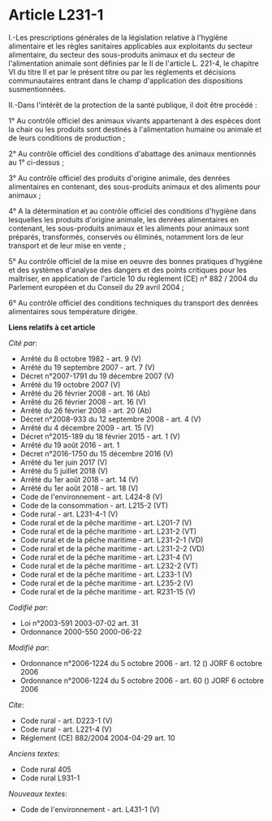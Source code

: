 # Article L231-1

I.-Les prescriptions générales de la législation relative à l'hygiène alimentaire et les règles sanitaires applicables aux
exploitants du secteur alimentaire, du secteur des sous-produits animaux et du secteur de l'alimentation animale sont
définies par le II de l'article L. 221-4, le chapitre VI du titre II et par le présent titre ou par les règlements et
décisions communautaires entrant dans le champ d'application des dispositions susmentionnées. 

II.-Dans l'intérêt de la protection de la santé publique, il doit être procédé : 

1° Au contrôle officiel des animaux vivants appartenant à des espèces dont la chair ou les produits sont destinés à
l'alimentation humaine ou animale et de leurs conditions de production ; 

2° Au contrôle officiel des conditions d'abattage des animaux mentionnés au 1° ci-dessus ; 

3° Au contrôle officiel des produits d'origine animale, des denrées alimentaires en contenant, des sous-produits animaux et
des aliments pour animaux ; 

4° A la détermination et au contrôle officiel des conditions d'hygiène dans lesquelles les produits d'origine animale, les
denrées alimentaires en contenant, les sous-produits animaux et les aliments pour animaux sont préparés, transformés,
conservés ou éliminés, notamment lors de leur transport et de leur mise en vente ; 

5° Au contrôle officiel de la mise en oeuvre des bonnes pratiques d'hygiène et des systèmes d'analyse des dangers et des
points critiques pour les maîtriser, en application de l'article 10 du règlement (CE) n° 882 / 2004 du Parlement européen et
du Conseil du 29 avril 2004 ; 

6° Au contrôle officiel des conditions techniques du transport des denrées alimentaires sous température dirigée.

**Liens relatifs à cet article**

_Cité par_:

  - Arrêté du 8 octobre 1982 - art. 9 (V)
  - Arrêté du 19 septembre 2007 - art. 7 (V)
  - Décret n°2007-1791 du 19 décembre 2007 (V)
  - Arrêté du 19 octobre 2007 (V)
  - Arrêté du 26 février 2008 - art. 16 (Ab)
  - Arrêté du 26 février 2008 - art. 16 (V)
  - Arrêté du 26 février 2008 - art. 20 (Ab)
  - Décret n°2008-933 du 12 septembre 2008 - art. 4 (V)
  - Arrêté du 4 décembre 2009 - art. 15 (V)
  - Décret n°2015-189 du 18 février 2015 - art. 1 (V)
  - Arrêté du 19 août 2016 - art. 1
  - Décret n°2016-1750 du 15 décembre 2016 (V)
  - Arrêté du 1er juin 2017 (V)
  - Arrêté du 5 juillet 2018 (V)
  - Arrêté du 1er août 2018 - art. 14 (V)
  - Arrêté du 1er août 2018 - art. 18 (V)
  - Code de l'environnement - art. L424-8 (V)
  - Code de la consommation - art. L215-2 (VT)
  - Code rural - art. L231-4-1 (V)
  - Code rural et de la pêche maritime - art. L201-7 (V)
  - Code rural et de la pêche maritime - art. L231-2 (VT)
  - Code rural et de la pêche maritime - art. L231-2-1 (VD)
  - Code rural et de la pêche maritime - art. L231-2-2 (VD)
  - Code rural et de la pêche maritime - art. L231-4 (V)
  - Code rural et de la pêche maritime - art. L232-2 (VT)
  - Code rural et de la pêche maritime - art. L233-1 (V)
  - Code rural et de la pêche maritime - art. L235-2 (V)
  - Code rural et de la pêche maritime - art. R231-15 (V)

_Codifié par_:

  - Loi n°2003-591 2003-07-02 art. 31
  - Ordonnance 2000-550 2000-06-22

_Modifié par_:

  - Ordonnance n°2006-1224 du 5 octobre 2006 - art. 12 () JORF 6 octobre 2006
  - Ordonnance n°2006-1224 du 5 octobre 2006 - art. 60 () JORF 6 octobre 2006

_Cite_:

  - Code rural - art. D223-1 (V)
  - Code rural - art. L221-4 (V)
  - Réglement (CE) 882/2004 2004-04-29 art. 10

_Anciens textes_:

  - Code rural 405
  - Code rural L931-1

_Nouveaux textes_:

  - Code de l'environnement - art. L431-1 (V)
